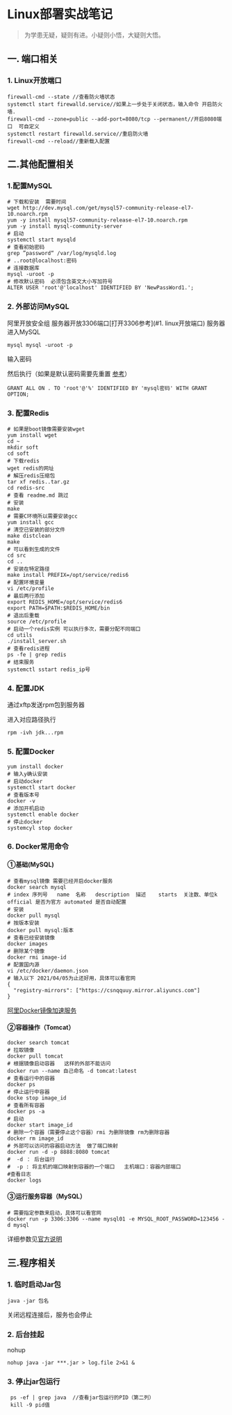 # Linux部署实战笔记



> 为学患无疑，疑则有进。小疑则小悟，大疑则大悟。



## 一.  端口相关

### 1.  Linux开放端口

```shell
firewall-cmd --state //查看防火墙状态
systemctl start firewalld.service//如果上一步处于关闭状态，输入命令 开启防火墙.
firewall-cmd --zone=public --add-port=8080/tcp --permanent//开启8080端口  可自定义
systemctl restart firewalld.service//重启防火墙
firewall-cmd --reload//重新载入配置
```



## 二.其他配置相关

### 1.配置MySQL

```shell
# 下载和安装  需要时间
wget http://dev.mysql.com/get/mysql57-community-release-el7-10.noarch.rpm
yum -y install mysql57-community-release-el7-10.noarch.rpm
yum -y install mysql-community-server
# 启动
systemctl start mysqld
# 查看初始密码
grep ”password“ /var/log/mysqld.log
# ..root@localhost:密码
# 连接数据库
mysql -uroot -p
# 修改默认密码  必须包含英文大小写加符号
ALTER USER 'root'@'localhost' IDENTIFIED BY 'NewPassWord1.';
```



### 2.  外部访问MySQL

阿里开放安全组
服务器开放3306端口[打开3306参考](#1.  linux开放端口)
服务器进入MySQL

```shell
mysql mysql -uroot -p
```

输入密码

然后执行（如果是默认密码需要先重置 [参考](#1.配置MySQL)）

```mysql
GRANT ALL ON . TO 'root'@'%' IDENTIFIED BY 'mysql密码' WITH GRANT OPTION;
```



### 3.  配置Redis

```shell
# 如果是boot镜像需要安装wget
yum install wget
cd ~
mkdir soft
cd soft
# 下载redis
wget redis的网址
# 解压redis压缩包
tar xf redis..tar.gz
cd redis-src
# 查看 readme.md 跳过
# 安装
make
# 需要C环境所以需要安装gcc
yum install gcc
# 清空已安装的部分文件
make distclean
make
# 可以看到生成的文件
cd src
cd ..
# 安装在特定路径
make install PREFIX=/opt/service/redis6
# 配置环境变量
vi /etc/profile
# 最后两行添加
export REDIS_HOME=/opt/service/redis6
export PATH=$PATH:$REDIS_HOME/bin
# 退出后重载
source /etc/profile
# 启动一个redis实例 可以执行多次，需要分配不同端口
cd utils
./install_server.sh
# 查看redis进程
ps -fe | grep redis
# 结束服务
systemctl sstart redis_ip号
```



### 4.  配置JDK

通过xftp发送rpm包到服务器

进入对应路径执行

```shell
rpm -ivh jdk...rpm
```





### 5.  配置Docker

```shell
yum install docker
# 输入y确认安装
# 启动docker
systemctl start docker
# 查看版本号
docker -v
# 添加开机启动
systemctl enable docker
# 停止docker
systemcyl stop docker
```



### 6.  Docker常用命令

#### ①基础(MySQL)

```shell
# 查看mysql镜像 需要已经开启docker服务
docker search mysql
# index 序列号   name  名称   description  描述    starts  关注数、单位k official 是否为官方 automated 是否自动配置
# 安装
docker pull mysql
# 按版本安装
docker pull mysql:版本
# 查看已经安装镜像
docker images
# 删除某个镜像
docker rmi image-id
# 配置国内源  
vi /etc/docker/daemon.json
# 输入以下 2021/04/05为止还好用，具体可以看官网
{
  "registry-mirrors": ["https://csnqquuy.mirror.aliyuncs.com"]
}
```

[阿里Docker镜像加速服务](https://cr.console.aliyun.com/cn-shenzhen/instances/mirrors)

#### ②容器操作（Tomcat）

```shell
docker search tomcat
# 拉取镜像
docker pull tomcat
# 根据镜像启动容器   这样的外部不能访问
docker run --name 自己命名 -d tomcat:latest
# 查看运行中的容器
docker ps
# 停止运行中容器
docke stop image_id
# 查看所有容器
docker ps -a
# 启动
docker start image_id
# 删除一个容器（需要停止这个容器）rmi 为删除镜像 rm为删除容器
docker rm image_id
# 外部可以访问的容器启动方法  做了端口映射
docker run -d -p 8888:8080 tomcat
#  -d ： 后台运行
#  -p : 将主机的端口映射到容器的一个端口   主机端口：容器内部端口
#查看日志
docker logs
```

#### ③运行服务容器（MySQL）

```shell
# 需要指定参数来启动，具体可以看官网
docker run -p 3306:3306 --name mysql01 -e MYSQL_ROOT_PASSWORD=123456 -d mysql
```

详细参数见[官方说明](https://registry.hub.docker.com/search?q=&type=image)





## 三.程序相关

### 1.  临时启动Jar包

```shell
java -jar 包名
```

关闭远程连接后，服务也会停止

### 2.  后台挂起

nohup

```shell
nohup java -jar ***.jar > log.file 2>&1 &
```



### 3.  停止jar包运行

```shell
 ps -ef | grep java  //查看jar包运行的PID（第二列）
 kill -9 pid值
```



